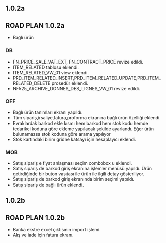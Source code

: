 ## 1.0.2a
## ROAD PLAN 1.0.2a
- Bağlı ürün
### DB
- FN_PRICE_SALE_VAT_EXT, FN_CONTRACT_PRICE revize edildi.
- ITEM_RELATED tablosu eklendi.
- ITEM_RELATED_VW_01 view eklendi.
- PRD_ITEM_RELATED_INSERT,PRD_ITEM_RELATED_UPDATE,PRD_ITEM_RELATED_DELETE prosedür eklendi.
- NF525_ARCHIVE_DONNES_DES_LIGNES_VW_01 revize edildi.
### OFF
- Bağlı ürün tanımları ekranı yapıldı.
- Tüm sipariş,irsaliye,fatura,proforma ekranına bağlı ürün özelliği eklendi.
- Evraklardak barkod ekle kısmı hem barkod hem stok kodu hemde tedarikci koduna göre ekleme yapılacak şekilde ayarlandı. Eğer ürün bulunamazsa stok koduna göre arama yapılıyor
- Stok kartındaki birim gridne katsayı için hesaplayıcı eklendi.
### MOB
- Satış sipariş e fiyat anlaşması seçim combobox u eklendi.
- Satış sipariş de barkod giriş ekranına işlemler menüsü yapıldı. Ürün getirdiğinde bir buton vasıtası ile ürün ile ilgili detay gösteriliyor.
- Satış sipariş de barkod giriş ekranında birim seçimi yapıldı.
- Satış sipariş de bağlı ürün eklendi.

## 1.0.2b
## ROAD PLAN 1.0.2b
- Banka ekstre excel çıktısının import işlemi.
- Alış ve iade için fatura ekranı.
